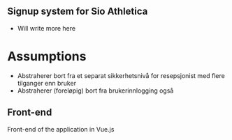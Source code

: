 ## Signup system for Sio Athletica
- Will write more here

# Assumptions
- Abstraherer bort fra et separat sikkerhetsnivå for resepsjonist med flere tilganger enn bruker
- Abstraherer (foreløpig) bort fra brukerinnlogging også 
## Front-end
Front-end of the application in Vue.js
